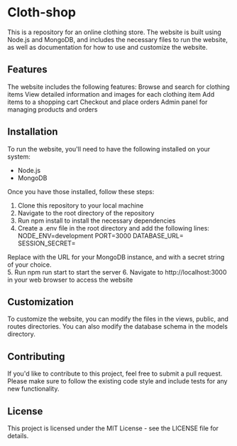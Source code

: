 # Cloth-shop
This is a repository for an online clothing store. The website is built using Node.js and MongoDB, and includes the necessary files to run the website, as well as documentation for how to use and customize the website.
## Features
The website includes the following features:
  Browse and search for clothing items
  View detailed information and images for each clothing item
  Add items to a shopping cart
  Checkout and place orders
  Admin panel for managing products and orders

## Installation
To run the website, you'll need to have the following installed on your system:
-   Node.js
-   MongoDB
  
Once you have those installed, follow these steps:

1.   Clone this repository to your local machine
2.   Navigate to the root directory of the repository
3.   Run npm install to install the necessary dependencies
4.   Create a .env file in the root directory and add the following lines:
        NODE_ENV=development
        PORT=3000
        DATABASE_URL=<your MongoDB URL>
        SESSION_SECRET=<your session secret>
  
Replace <your MongoDB URL> with the URL for your MongoDB instance, and <your session secret> with a secret string of your choice.\
5.   Run npm run start to start the server
6.   Navigate to http://localhost:3000 in your web browser to access the website
  
## Customization
To customize the website, you can modify the files in the views, public, and routes directories. You can also modify the database schema in the models directory.

## Contributing
If you'd like to contribute to this project, feel free to submit a pull request. Please make sure to follow the existing code style and include tests for any new functionality.

## License
This project is licensed under the MIT License - see the LICENSE file for details.
